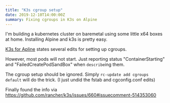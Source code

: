 ```yaml
---
title: "K3s cgroup setup"
date: 2019-12-10T14:00:00Z
summary: Fixing cgroups in K3s on Alpine
---
```


I'm building a kubernetes cluster on baremetal using some little x64 boxes at home. Installing Alpine and k3s is pretty easy. 

[K3s for Apline](https://rancher.com/docs/k3s/latest/en/advanced/#alpine-linux) states several edits for setting up cgroups.

However, most pods will not start. Just reporting status "ContainerStarting" and "FailedCreatePodSandBox" when `describe`ing them.

The cgroup setup should be ignored. Simply `rc-update add cgroups default` will do the trick. (I just undid the fstab and cgconfig.conf edits)

Finally found the info via https://github.com/rancher/k3s/issues/660#issuecomment-514353060